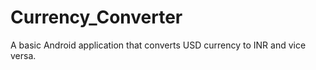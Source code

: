 # Currency_Converter
A basic Android application that converts USD currency to INR and vice versa. 
